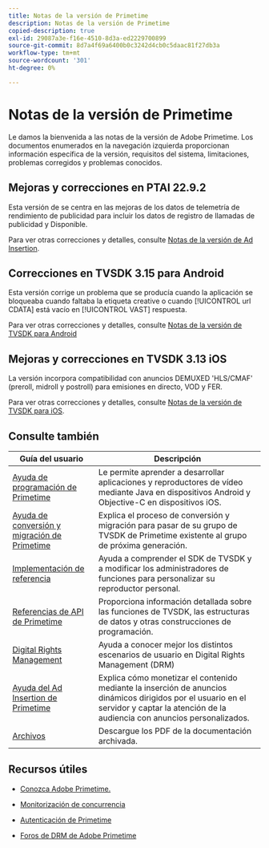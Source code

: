 ```yaml
---
title: Notas de la versión de Primetime
description: Notas de la versión de Primetime
copied-description: true
exl-id: 29087a3e-f16e-4510-8d3a-ed2229700899
source-git-commit: 8d7a4f69a6400b0c3242d4cb0c5daac81f27db3a
workflow-type: tm+mt
source-wordcount: '301'
ht-degree: 0%

---
```


# Notas de la versión de Primetime

Le damos la bienvenida a las notas de la versión de Adobe Primetime. Los documentos enumerados en la navegación izquierda proporcionan información específica de la versión, requisitos del sistema, limitaciones, problemas corregidos y problemas conocidos.

## Mejoras y correcciones en PTAI 22.9.2

Esta versión de se centra en las mejoras de los datos de telemetría de rendimiento de publicidad para incluir los datos de registro de llamadas de publicidad y Disponible.

Para ver otras correcciones y detalles, consulte [Notas de la versión de Ad Insertion](/help/release-notes/ptai-22x-release-notes.md).

## Correcciones en TVSDK 3.15 para Android

Esta versión corrige un problema que se producía cuando la aplicación se bloqueaba cuando faltaba la etiqueta creative o cuando [!UICONTROL url CDATA] está vacío en [!UICONTROL VAST] respuesta.

Para ver otras correcciones y detalles, consulte [Notas de la versión de TVSDK para Android](/help/release-notes/tvsdk-3x-android.md)

## Mejoras y correcciones en TVSDK 3.13 iOS

La versión incorpora compatibilidad con anuncios DEMUXED &#39;HLS/CMAF&#39; (preroll, midroll y postroll) para emisiones en directo, VOD y FER.

Para ver otras correcciones y detalles, consulte [Notas de la versión de TVSDK para iOS](../release-notes/tvsdk-3x-ios.md).

## Consulte también

| Guía del usuario | Descripción |
|--- |--- |
| [Ayuda de programación de Primetime](/help/programming/home.md) | Le permite aprender a desarrollar aplicaciones y reproductores de vídeo mediante Java en dispositivos Android y Objective-C en dispositivos iOS. |
| [Ayuda de conversión y migración de Primetime](/help/migration-guides/home.md) | Explica el proceso de conversión y migración para pasar de su grupo de TVSDK de Primetime existente al grupo de próxima generación. |
| [Implementación de referencia](/help/android-reference-implementation/home.md) | Ayuda a comprender el SDK de TVSDK y a modificar los administradores de funciones para personalizar su reproductor personal. |
| [Referencias de API de Primetime](/help/reference/api-references.md) | Proporciona información detallada sobre las funciones de TVSDK, las estructuras de datos y otras construcciones de programación. |
| [Digital Rights Management](/help/digital-rights-management/home.md) | Ayuda a conocer mejor los distintos escenarios de usuario en Digital Rights Management (DRM) |
| [Ayuda del Ad Insertion de Primetime](/help/primetime-ad-insertion/home.md) | Explica cómo monetizar el contenido mediante la inserción de anuncios dinámicos dirigidos por el usuario en el servidor y captar la atención de la audiencia con anuncios personalizados. |
| [Archivos](https://helpx.adobe.com/primetime/archives.html) | Descargue los PDF de la documentación archivada. |

## Recursos útiles

* [Conozca Adobe Primetime.](https://www.adobe.com/in/marketing/primetime.html)

* [Monitorización de concurrencia](https://tve.helpdocsonline.com/concurrency-monitoring-introduction)

* [Autenticación de Primetime](https://tve.helpdocsonline.com/home)

* [Foros de DRM de Adobe Primetime](https://forums.adobe.com/community/adobe_access)

